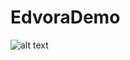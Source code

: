 # EdvoraDemo
![alt text](https://github.com/rahulon12/EdvoraDemo/master/Screenshots/Screenshot1.png?raw=true)
